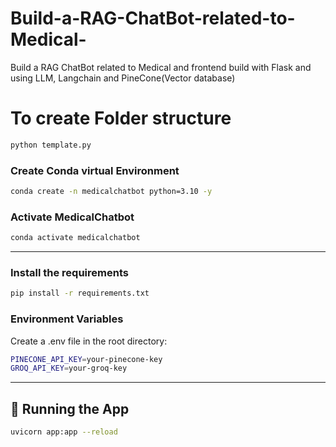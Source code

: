 # Build-a-RAG-ChatBot-related-to-Medical-
Build a RAG ChatBot related to Medical and frontend build with Flask and using LLM, Langchain and PineCone(Vector database) 


# To create Folder structure
```bash
python template.py
```

### Create Conda virtual Environment
```bash
conda create -n medicalchatbot python=3.10 -y
```

### Activate MedicalChatbot
```bash
conda activate medicalchatbot
```
---
### Install the requirements
```bash
pip install -r requirements.txt
```
### Environment Variables

Create a .env file in the root directory:
```bash
PINECONE_API_KEY=your-pinecone-key
GROQ_API_KEY=your-groq-key
```
---
## 🚀 Running the App
```bash
uvicorn app:app --reload
```


